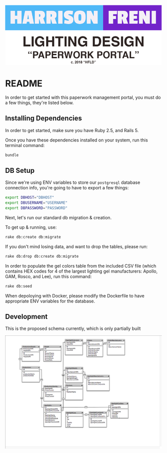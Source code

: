<p align="center">
  <img src=https://www.github.com/hfreni/HFLD-Paperwork-DB/raw/master/documentation/img/HFLD_PMP@4x.png/>
</p>


# README

In order to get started with this paperwork management portal, you must do a few things, they're listed below.

## Installing Dependencies

In order to get started, make sure you have Ruby 2.5, and Rails 5.

Once you have these dependencies installed on your system, run this terminal command:

```bash
bundle
```

## DB Setup

Since we're using ENV variables to store our ```postgresql``` database connection info, you're going to have to export a few things:

```bash
export DBHOST="DBHOST"
export DBUSERNAME="USERNAME"
export DBPASSWORD="PASSWORD"
```

Next, let's run our standard db migration & creation.

To get up & running, use:
```bash
rake db:create db:migrate
```

If you don't mind losing data, and want to drop the tables, please run:

```bash
rake db:drop db:create db:migrate
```

In order to populate the gel colors table from the included CSV file (which contains HEX codes for 4 of the largest lighting gel manufacturers: Apollo, GAM, Rosco, and Lee), run this command:

```bash
rake db:seed
```

When depoloying with Docker, please modify the Dockerfile to have appropriate ENV variables for the database. 

## Development

This is the proposed schema currently, which is only partially built

<p align="center">
  <img src=https://www.github.com/hfreni/HFLD-Paperwork-DB/raw/master/documentation/img/Schema.png/>
</p>
